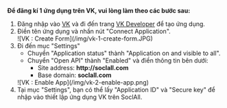 __Để đăng kí 1 ứng dụng trên VK, vui lòng làm theo các bước sau:__

1. Đăng nhập vào [VK](http://vk.com/) và đi đến trang [VK Developer](http://vk.com/editapp?act=create) để tạo ứng dụng.
2. Điền tên ứng dụng và nhấn nút "Connect Application".
    <div class="soclall-br"></div>
    ![VK : Create Form](/img/vk-1-create-form.JPG)
    <div class="soclall-br"></div>
3. Đi đến mục "Settings"
    * Chuyển "Application status" thành "Application on and visible to all".
    * Chuyển "Open API" thành "Enabled" và điền thông tin bên dưới:
        - Site address: __http://soclall.com__
        - Base domain: __soclall.com__
    <div class="soclall-br"></div>
    ![VK : Enable App](/img/vk-2-enable-app.png)
    <div class="soclall-br"></div>
4. Tại mục "Settings", bạn có thể lấy "Application ID" và "Secure key" để nhập vào thiết lập ứng dụng VK trên SoclAll.

